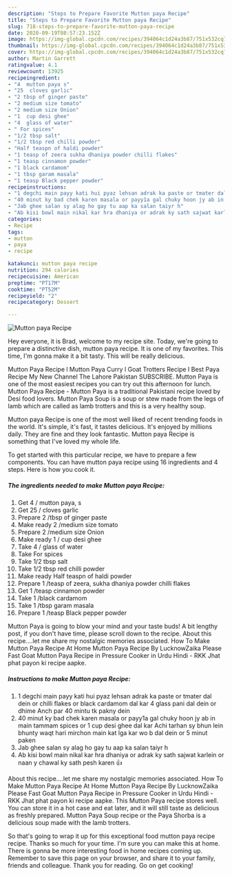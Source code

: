 ```yaml
---
description: "Steps to Prepare Favorite Mutton paya Recipe"
title: "Steps to Prepare Favorite Mutton paya Recipe"
slug: 718-steps-to-prepare-favorite-mutton-paya-recipe
date: 2020-09-19T08:57:23.152Z
image: https://img-global.cpcdn.com/recipes/394064c1d24a3b87/751x532cq70/mutton-paya-recipe-recipe-main-photo.jpg
thumbnail: https://img-global.cpcdn.com/recipes/394064c1d24a3b87/751x532cq70/mutton-paya-recipe-recipe-main-photo.jpg
cover: https://img-global.cpcdn.com/recipes/394064c1d24a3b87/751x532cq70/mutton-paya-recipe-recipe-main-photo.jpg
author: Martin Garrett
ratingvalue: 4.1
reviewcount: 13925
recipeingredient:
- "4  mutton paya s"
- "25  cloves garlic"
- "2 tbsp of ginger paste"
- "2 medium size tomato"
- "2 medium size Onion"
- "1  cup desi ghee"
- "4  glass of water"
- " For spices"
- "1/2 tbsp salt"
- "1/2 tbsp red chilli powder"
- "Half teaspn of haldi powder"
- "1 teasp of zeera sukha dhaniya powder chilli flakes"
- "1 teasp cinnamon powder"
- "1 black cardamom"
- "1 tbsp garam masala"
- "1 teasp Black pepper powder"
recipeinstructions:
- "1 degchi main payy kati hui pyaz lehsan adrak ka paste or tmater dal dein or chilli flakes or black cardamom dal kar 4 glass pani dal dein or dhime Anch par 40 mintu tk pakny dein"
- "40 minut ky bad chek karen masala or payy1a gal chuky hoon jy ab in main tammam spices or 1 cup desi ghee dal kar Achi tarhan sy bhun lein bhunty waqt hari mirchon main kat lga kar wo b dal dein or 5 minut paken"
- "Jab ghee salan sy alag ho gay tu aap ka salan taiyr h"
- "Ab kisi bowl main nikal kar hra dhaniya or adrak ky sath sajwat karlein or naan y chawal ky sath pesh karen 👍"
categories:
- Recipe
tags:
- mutton
- paya
- recipe

katakunci: mutton paya recipe 
nutrition: 294 calories
recipecuisine: American
preptime: "PT17M"
cooktime: "PT52M"
recipeyield: "2"
recipecategory: Dessert

---
```



![Mutton paya Recipe](https://img-global.cpcdn.com/recipes/394064c1d24a3b87/751x532cq70/mutton-paya-recipe-recipe-main-photo.jpg)

Hey everyone, it is Brad, welcome to my recipe site. Today, we're going to prepare a distinctive dish, mutton paya recipe. It is one of my favorites. This time, I'm gonna make it a bit tasty. This will be really delicious.

Mutton Paya Recipe l Mutton Paya Curry l Goat Trotters Recipe I Best Paya Recipe My New Channel The Lahore Pakistan SUBSCRIBE. Mutton Paya is one of the most easiest recipes you can try out this afternoon for lunch. Mutton Paya Recipe - Mutton Paya is a traditional Pakistani recipe loved by Desi food lovers. Mutton Paya Soup is a soup or stew made from the legs of lamb which are called as lamb trotters and this is a very healthy soup.

Mutton paya Recipe is one of the most well liked of recent trending foods in the world. It's simple, it's fast, it tastes delicious. It's enjoyed by millions daily. They are fine and they look fantastic. Mutton paya Recipe is something that I've loved my whole life.


To get started with this particular recipe, we have to prepare a few components. You can have mutton paya recipe using 16 ingredients and 4 steps. Here is how you cook it.

<!--inarticleads1-->

##### The ingredients needed to make Mutton paya Recipe:

1. Get 4 / mutton paya, s
1. Get 25 / cloves garlic
1. Prepare 2 /tbsp of ginger paste
1. Make ready 2 /medium size tomato
1. Prepare 2 /medium size Onion
1. Make ready 1 / cup desi ghee
1. Take 4 / glass of water
1. Take  For spices
1. Take 1/2 tbsp salt
1. Take 1/2 tbsp red chilli powder
1. Make ready Half teaspn of haldi powder
1. Prepare 1 /teasp of zeera, sukha dhaniya powder chilli flakes
1. Get 1 /teasp cinnamon powder
1. Take 1 /black cardamom
1. Take 1 /tbsp garam masala
1. Prepare 1 /teasp Black pepper powder


Mutton Paya is going to blow your mind and your taste buds! A bit lengthy post, if you don&#39;t have time, please scroll down to the recipe. About this recipe….let me share my nostalgic memories associated. How To Make Mutton Paya Recipe At Home Mutton Paya Recipe By LucknowZaika Please Fast Goat Mutton Paya Recipe in Pressure Cooker in Urdu Hindi - RKK Jhat phat payon ki recipe aapke. 

<!--inarticleads2-->

##### Instructions to make Mutton paya Recipe:

1. 1 degchi main payy kati hui pyaz lehsan adrak ka paste or tmater dal dein or chilli flakes or black cardamom dal kar 4 glass pani dal dein or dhime Anch par 40 mintu tk pakny dein
1. 40 minut ky bad chek karen masala or payy1a gal chuky hoon jy ab in main tammam spices or 1 cup desi ghee dal kar Achi tarhan sy bhun lein bhunty waqt hari mirchon main kat lga kar wo b dal dein or 5 minut paken
1. Jab ghee salan sy alag ho gay tu aap ka salan taiyr h
1. Ab kisi bowl main nikal kar hra dhaniya or adrak ky sath sajwat karlein or naan y chawal ky sath pesh karen 👍


About this recipe….let me share my nostalgic memories associated. How To Make Mutton Paya Recipe At Home Mutton Paya Recipe By LucknowZaika Please Fast Goat Mutton Paya Recipe in Pressure Cooker in Urdu Hindi - RKK Jhat phat payon ki recipe aapke. This Mutton Paya recipe stores well. You can store it in a hot case and eat later, and it will still taste as delicious as freshly prepared. Mutton Paya Soup recipe or the Paya Shorba is a delicious soup made with the lamb trotters. 

So that's going to wrap it up for this exceptional food mutton paya recipe recipe. Thanks so much for your time. I'm sure you can make this at home. There is gonna be more interesting food in home recipes coming up. Remember to save this page on your browser, and share it to your family, friends and colleague. Thank you for reading. Go on get cooking!
